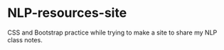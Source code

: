 # NLP-resources-site
CSS and Bootstrap practice while trying to make a site to share my NLP class notes.
